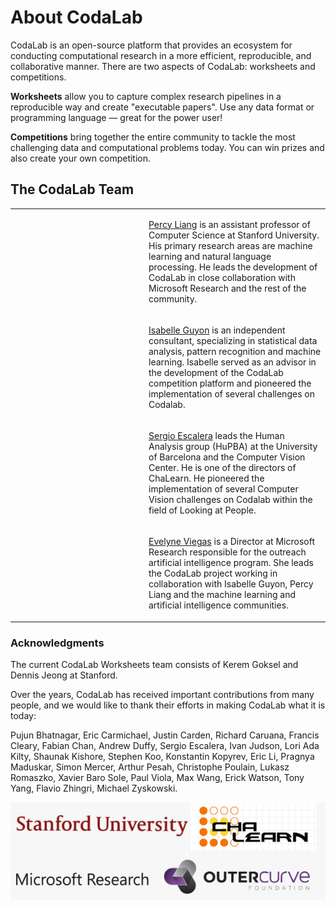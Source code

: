 # About CodaLab

CodaLab is an open-source platform that provides an ecosystem for conducting computational research in a more efficient, reproducible, and collaborative manner.  There are two aspects of CodaLab:
worksheets and competitions.

**Worksheets** allow you to capture complex research pipelines in a reproducible way and create "executable papers". Use any data format or programming language — great for the power user!

**Competitions** bring together the entire community to tackle the most challenging data and computational problems today. You can win prizes and also create your own competition.

## The CodaLab Team

<table>
    <tr>
        <td width=200px><img src="../images/percy.jpeg" alt="" style="max-width:100%;"></td>
        <td><p><a href="http://cs.stanford.edu/%7Epliang/">Percy Liang</a> is an assistant professor of Computer Science at Stanford University. His primary research areas are machine learning and natural language processing.  He leads the development of CodaLab in close collaboration with Microsoft Research and the rest of the community.</p></td>
    </tr>
    <tr>
        <td width=200px><img src="../images/isabelle.png" alt="" style="max-width:100%;"></td>
        <td><p><a href="http://www.clopinet.com/isabelle/">Isabelle Guyon</a> is an independent consultant, specializing in statistical data analysis, pattern recognition and machine learning. Isabelle served as an advisor in the development of the CodaLab competition platform and pioneered the implementation of several challenges on Codalab.</p></td>
    </tr>
    <tr>
        <td width=200px><img src="http://www.maia.ub.es/Fotos/escalera.jpg" alt="" style="max-width:100%;"></td>
        <td><p><a href="http://sergioescalera.com/">Sergio Escalera</a> leads the Human Analysis group (HuPBA) at the University of Barcelona and the Computer Vision Center. He is one of the directors of ChaLearn. He pioneered the implementation of several Computer Vision challenges on Codalab within the field of Looking at People.</p></td>
    </tr>
    <tr>
        <td width=200px><img src="../images/EvelyneViegas.jpg" alt="" style="max-width:100%;"></td>
        <td><p><a href="http://research.microsoft.com/~evelynev/">Evelyne Viegas</a> is a Director at Microsoft Research responsible for the outreach artificial intelligence program. She leads the CodaLab project working in collaboration with Isabelle Guyon, Percy Liang and the machine learning and artificial intelligence communities.</p></td>
    </tr>
</table>

### Acknowledgments

The current CodaLab Worksheets team consists of Kerem Goksel and Dennis Jeong at Stanford.

Over the years, CodaLab has received important contributions from many people, and we would like to thank their efforts in making CodaLab what it is today:

Pujun Bhatnagar, Eric Carmichael, Justin Carden, Richard Caruana, Francis Cleary, Fabian Chan, Andrew Duffy, Sergio Escalera, Ivan Judson, Lori Ada Kilty, Shaunak Kishore, Stephen Koo, Konstantin Kopyrev, Eric Li, Pragnya Maduskar, Simon Mercer, Arthur Pesah, Christophe Poulain, Lukasz Romaszko, Xavier Baro Sole, Paul Viola, Max Wang, Erick Watson, Tony Yang, Flavio Zhingri, Michael Zyskowski.

![](images/logo_collage.png)